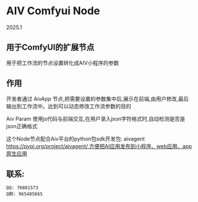# AIV Comfyui Node
  2025.1

## 用于ComfyUI的扩展节点
  用于把工作流的节点设置转化成AIV小程序的参数

## 作用
  开发者通过 AivApp 节点,把需要设置的参数集中后,展示在前端,由用户修改,最后输出到工作流中。达到可以动态修改工作流参数的目的

  Aiv Param 使用js代码与前端交互,在用户录入json字符格式时,自动检测是否是json正确格式

  这个Node节点配合Aiv平台的python包sdk开发包: aivagent https://pypi.org/project/aivagent/,方便把AI应用发布到小程序、web应用、app原生应用

  ## 联系:
    QQ: 76881573
    Q群: 965485665